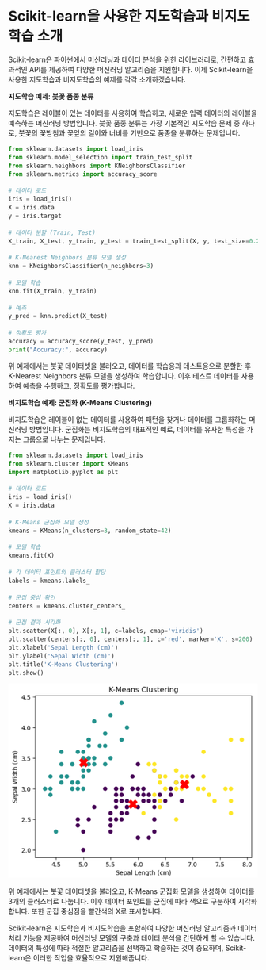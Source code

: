 # Scikit-learn을 사용한 지도학습과 비지도학습 소개
Scikit-learn은 파이썬에서 머신러닝과 데이터 분석을 위한 라이브러리로, 간편하고 효과적인 API를 제공하여 다양한 머신러닝 알고리즘을 지원합니다. 이제 Scikit-learn을 사용한 지도학습과 비지도학습의 예제를 각각 소개하겠습니다.

**지도학습 예제: 붓꽃 품종 분류**

지도학습은 레이블이 있는 데이터를 사용하여 학습하고, 새로운 입력 데이터의 레이블을 예측하는 머신러닝 방법입니다. 붓꽃 품종 분류는 가장 기본적인 지도학습 문제 중 하나로, 붓꽃의 꽃받침과 꽃잎의 길이와 너비를 기반으로 품종을 분류하는 문제입니다.

```python
from sklearn.datasets import load_iris
from sklearn.model_selection import train_test_split
from sklearn.neighbors import KNeighborsClassifier
from sklearn.metrics import accuracy_score

# 데이터 로드
iris = load_iris()
X = iris.data
y = iris.target

# 데이터 분할 (Train, Test)
X_train, X_test, y_train, y_test = train_test_split(X, y, test_size=0.2, random_state=42)

# K-Nearest Neighbors 분류 모델 생성
knn = KNeighborsClassifier(n_neighbors=3)

# 모델 학습
knn.fit(X_train, y_train)

# 예측
y_pred = knn.predict(X_test)

# 정확도 평가
accuracy = accuracy_score(y_test, y_pred)
print("Accuracy:", accuracy)
```

위 예제에서는 붓꽃 데이터셋을 불러오고, 데이터를 학습용과 테스트용으로 분할한 후 K-Nearest Neighbors 분류 모델을 생성하여 학습합니다. 이후 테스트 데이터를 사용하여 예측을 수행하고, 정확도를 평가합니다.

**비지도학습 예제: 군집화 (K-Means Clustering)**

비지도학습은 레이블이 없는 데이터를 사용하여 패턴을 찾거나 데이터를 그룹화하는 머신러닝 방법입니다. 군집화는 비지도학습의 대표적인 예로, 데이터를 유사한 특성을 가지는 그룹으로 나누는 문제입니다.

```python
from sklearn.datasets import load_iris
from sklearn.cluster import KMeans
import matplotlib.pyplot as plt

# 데이터 로드
iris = load_iris()
X = iris.data

# K-Means 군집화 모델 생성
kmeans = KMeans(n_clusters=3, random_state=42)

# 모델 학습
kmeans.fit(X)

# 각 데이터 포인트의 클러스터 할당
labels = kmeans.labels_

# 군집 중심 확인
centers = kmeans.cluster_centers_

# 군집 결과 시각화
plt.scatter(X[:, 0], X[:, 1], c=labels, cmap='viridis')
plt.scatter(centers[:, 0], centers[:, 1], c='red', marker='X', s=200)
plt.xlabel('Sepal Length (cm)')
plt.ylabel('Sepal Width (cm)')
plt.title('K-Means Clustering')
plt.show()
```
![](images/2023-07-20-14-52-33.png)

위 예제에서는 붓꽃 데이터셋을 불러오고, K-Means 군집화 모델을 생성하여 데이터를 3개의 클러스터로 나눕니다. 이후 데이터 포인트를 군집에 따라 색으로 구분하여 시각화합니다. 또한 군집 중심점을 빨간색의 X로 표시합니다.

Scikit-learn은 지도학습과 비지도학습을 포함하여 다양한 머신러닝 알고리즘과 데이터 처리 기능을 제공하여 머신러닝 모델의 구축과 데이터 분석을 간단하게 할 수 있습니다. 데이터의 특성에 따라 적절한 알고리즘을 선택하고 학습하는 것이 중요하며, Scikit-learn은 이러한 작업을 효율적으로 지원해줍니다.